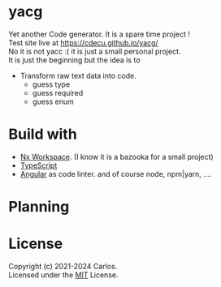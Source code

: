 # yacg
Yet another Code generator. It is a spare time project !  
Test site live at https://cdecu.github.io/yacg/  
No it is not yacc :( it is just a small personal project.   
It is just the beginning but the idea is to
- Transform raw text data into code.
  - guess type
  - guess required
  - guess enum

# Build with
- [Nx Workspace](https://nx.dev). (I know it is a bazooka for a small project)
- [TypeScript](https://www.typescriptlang.org/) 
- [Angular](https://angular.io/) as code linter.
  and of course node, npm|yarn, ....

# Planning


# License
Copyright (c) 2021-2024 Carlos.<br>
Licensed under the [MIT](https://opensource.org/licenses/MIT) License.
